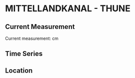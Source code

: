 # MITTELLANDKANAL - THUNE

## Current Measurement

Current measurement: <Value topic="rivers/pegel-online/MLK/THUNE/measurementValue"/> cm

## Time Series

<TimeSeries topic="rivers/pegel-online/MLK/THUNE/measurementValue" period="week" />

## Location

<WorldMap>
  <Marker lat="52.33523664706349" lon="10.517134246080976" labelTopic="rivers/pegel-online/MLK/THUNE" />
</WorldMap>
